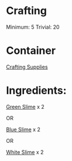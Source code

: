 <!-- TITLE: Ball of Slime -->
<!-- SUBTITLE: A squishy ball of slime -->



# Crafting
Minimum: 5
Trivial: 20

# Container
[Crafting Supplies](crafting-supplies)

# Ingredients:
[Green Slime](green-slime) x 2

OR

[Blue Slime](blue-slime) x 2

OR

[White Slime](white-slime) x 2